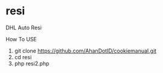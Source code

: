 # resi
DHL Auto Resi

How To USE
1. git clone https://github.com/AhanDotID/cookiemanual.git
2. cd resi
3. php resi2.php
